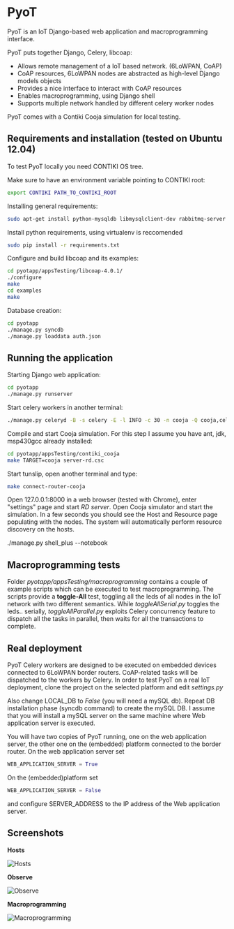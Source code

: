 PyoT
=========

PyoT is an IoT Django-based web application and macroprogramming interface.

PyoT puts together Django, Celery, libcoap: 

  - Allows remote management of a IoT based network. (6LoWPAN, CoAP)
  - CoAP resources, 6LoWPAN nodes are abstracted as high-level Django models objects
  - Provides a nice interface to interact with CoAP resources
  - Enables macroprogramming, using Django shell
  - Supports multiple network handled by different celery worker nodes

PyoT comes with a Contiki Cooja simulation for local testing.

Requirements and installation (tested on Ubuntu 12.04)
--------------
To test PyoT locally you need CONTIKI OS tree.

Make sure to have an environment variable pointing to CONTIKI root:
```sh
export CONTIKI PATH_TO_CONTIKI_ROOT
```

Installing general requirements:
```sh
sudo apt-get install python-mysqldb libmysqlclient-dev rabbitmq-server python-pip python-dev libcurl4-gnutls-dev
```

Install python requirements, using virtualenv is reccomended
```sh
sudo pip install -r requirements.txt
```

Configure and build libcoap and its examples:
```sh
cd pyotapp/appsTesting/libcoap-4.0.1/
./configure
make
cd examples
make
```

Database creation:
```sh
cd pyotapp
./manage.py syncdb
./manage.py loaddata auth.json
```

Running the application
--------------
Starting Django web application:
```sh
cd pyotapp
./manage.py runserver
```

Start celery workers in another terminal:
```sh
./manage.py celeryd -B -s celery -E -l INFO -c 30 -n cooja -Q cooja,celery,periodic
```

Compile and start Cooja simulation. For this step I assume you have ant, jdk, msp430gcc already installed:
```sh
cd pyotapp/appsTesting/contiki_cooja
make TARGET=cooja server-rd.csc
```

Start tunslip, open another terminal and type:
```sh
make connect-router-cooja
```

Open 127.0.0.1:8000 in a web browser (tested with Chrome), enter "settings" page and start *RD server*. Open Cooja simulator and start the simulation. In a few seconds you should see the Host and Resource page populating with the nodes. The system will automatically perform resource discovery on the hosts.

./manage.py shell_plus --notebook

Macroprogramming tests
--------------
Folder *pyotapp/appsTesting/macroprogramming* contains a couple of example scripts which can be executed to test macroprogramming. The scripts provide a **toggle-All** test, toggling all the leds of all nodes in the IoT network with two different semantics. While *toggleAllSerial.py* toggles the leds.. serially, *toggleAllParallel.py* exploits Celery concurrency feature to dispatch all the tasks in parallel, then waits for all the transactions to complete.

Real deployment
--------------
PyoT Celery workers are designed to be executed on embedded devices connected to 6LoWPAN border routers. CoAP-related tasks will be dispatched to the workers by Celery. In order to test PyoT on a real IoT deployment, clone the project on the selected platform and edit *settings.py*

Also change LOCAL_DB to *False* (you will need a mySQL db). Repeat DB installation phase (syncdb command) to create the mySQL DB. I assume that you will install a mySQL server on the same machine where  Web application server is executed.

You will have two copies of PyoT running, one on the web application server, the other one on the (embedded) platform connected to the border router. On the web application server set 
```py
WEB_APPLICATION_SERVER = True
```

On the (embedded)platform set 
```py
WEB_APPLICATION_SERVER = False
```
and configure SERVER_ADDRESS to the IP address of the Web application server.

Screenshots
--------------
**Hosts**


![Hosts](https://raw.github.com/tecip-nes/pyot/master/screenshots/hosts.png)

**Observe**


![Observe](https://raw.github.com/tecip-nes/pyot/master/screenshots/observe.png)

**Macroprogramming**


![Macroprogramming](https://raw.github.com/tecip-nes/pyot/master/screenshots/macroprogramming.png)
